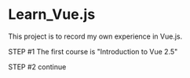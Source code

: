 # Learn_Vue.js
This project is to record my own experience in Vue.js.
 
STEP #1
	The first course is "Introduction to Vue 2.5"

STEP #2
	continue